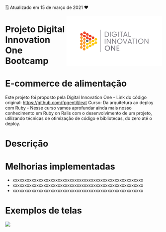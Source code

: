 :spiral_calendar: Atualizado em 15 de março de 2021 :heart:

<img align="right" alt="GIF" height="160px" src="https://github.com/rdeconti/rdeconti-resources/blob/main/Digital%20Innovation%20One%20-%20Logotipo.png" />

# Projeto Digital Innovation One Bootcamp 
# E-commerce de alimentação
Este projeto foi proposto pela Digital Innovation One - Link do código original: https://github.com/fpgentil/ieat
Curso: Da arquitetura ao deploy com Ruby - Nesse curso vamos aprofundar ainda mais nosso conhecimento em Ruby on Ralis com o desenvolvimento de um projeto, utilizando técnicas de otimização de código e bibliotecas, do zero até o deploy.

# Descrição

# Melhorias implementadas
- xxxxxxxxxxxxxxxxxxxxxxxxxxxxxxxxxxxxxxxxxxxxxxxxxxxxxxx
- xxxxxxxxxxxxxxxxxxxxxxxxxxxxxxxxxxxxxxxxxxxxxxxxxxxxxxx
- xxxxxxxxxxxxxxxxxxxxxxxxxxxxxxxxxxxxxxxxxxxxxxxxxxxxxxx

# Exemplos de telas
<img src="https://github.com/rdeconti/Project-Dio-Ruby-Ieat/blob/main/xxxxxxxxxxxxxxxxxxxxxxxxxxxxxxxxxxxxx.png" />
